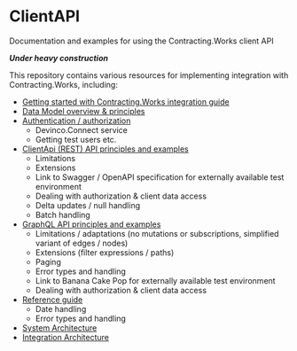 # ClientAPI

Documentation and examples for using the Contracting.Works client API

***Under heavy construction***

This repository contains various resources for implementing integration with Contracting.Works, including:

- [Getting started with  Contracting.Works integration guide](Getting%20started.md)
- [Data Model overview & principles](DataModel.md)
- [Authentication / authorization](Devinco.Connect.md)  
  - Devinco.Connect service  
  - Getting test users etc.
- [ClientApi (REST) API principles and examples](ClientApi.md)
  - Limitations
  - Extensions
  - Link to Swagger / OpenAPI specification for externally available test environment 
  - Dealing with authorization & client data access   
  - Delta updates / null handling
  - Batch handling
- [GraphQL API principles and examples](ClientApi.GraphQL.md) 
  - Limitations / adaptations (no mutations or subscriptions, simplified variant of edges / nodes)
  - Extensions (filter expressions / paths)
  - Paging
  - Error types and handling
  - Link to Banana Cake Pop for externally available test environment 
  - Dealing with authorization & client data access
- [Reference guide](ReferenceGuide.md)
  - Date handling
  - Error types and handling
- [System Architecture](SystemArchitecture.md)
- [Integration Architecture](IntegrationArchitecture.md)
